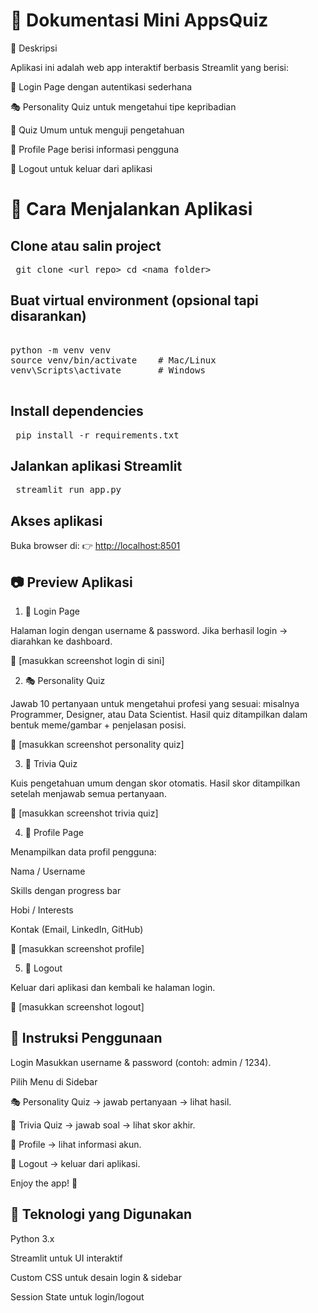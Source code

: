 # 📘 Dokumentasi Mini AppsQuiz 
📝 Deskripsi

Aplikasi ini adalah web app interaktif berbasis Streamlit yang berisi:

🔑 Login Page dengan autentikasi sederhana

🎭 Personality Quiz untuk mengetahui tipe kepribadian

🧠 Quiz Umum untuk menguji pengetahuan

👤 Profile Page berisi informasi pengguna

🚪 Logout untuk keluar dari aplikasi

# 🚀 Cara Menjalankan Aplikasi

## Clone atau salin project ##

<pre> git clone &lt;url_repo&gt; cd &lt;nama_folder&gt;  </pre>


## Buat virtual environment (opsional tapi disarankan) ##

<pre> 
python -m venv venv
source venv/bin/activate    # Mac/Linux
venv\Scripts\activate       # Windows
 </pre>

## Install dependencies ##

<pre> pip install -r requirements.txt  </pre>


## Jalankan aplikasi Streamlit ##

<pre> streamlit run app.py  </pre>


## Akses aplikasi ##
Buka browser di:
👉 [http://localhost:8501](https://funproject1reaid-idtxngymum3x79jfss5ez3.streamlit.app/)


## 📷 Preview Aplikasi ##
1. 🔑 Login Page

Halaman login dengan username & password.
Jika berhasil login → diarahkan ke dashboard.

📸 [masukkan screenshot login di sini]

2. 🎭 Personality Quiz

Jawab 10 pertanyaan untuk mengetahui profesi yang sesuai:
misalnya Programmer, Designer, atau Data Scientist.
Hasil quiz ditampilkan dalam bentuk meme/gambar + penjelasan posisi.

📸 [masukkan screenshot personality quiz]

3. 🧠 Trivia Quiz

Kuis pengetahuan umum dengan skor otomatis.
Hasil skor ditampilkan setelah menjawab semua pertanyaan.

📸 [masukkan screenshot trivia quiz]

4. 👤 Profile Page

Menampilkan data profil pengguna:

Nama / Username

Skills dengan progress bar

Hobi / Interests

Kontak (Email, LinkedIn, GitHub)

📸 [masukkan screenshot profile]

5. 🚪 Logout

Keluar dari aplikasi dan kembali ke halaman login.

📸 [masukkan screenshot logout]

## 📖 Instruksi Penggunaan ##

Login
Masukkan username & password (contoh: admin / 1234).

Pilih Menu di Sidebar

🎭 Personality Quiz → jawab pertanyaan → lihat hasil.

🧠 Trivia Quiz → jawab soal → lihat skor akhir.

👤 Profile → lihat informasi akun.

🚪 Logout → keluar dari aplikasi.

Enjoy the app! 🎉

## 🔧 Teknologi yang Digunakan ## 

Python 3.x

Streamlit untuk UI interaktif

Custom CSS untuk desain login & sidebar

Session State untuk login/logout

